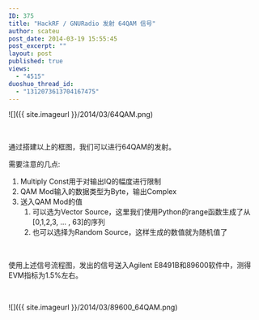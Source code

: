 ```yaml
---
ID: 375
title: "HackRF / GNURadio 发射 64QAM 信号"
author: scateu
post_date: 2014-03-19 15:55:45
post_excerpt: ""
layout: post
published: true
views:
  - "4515"
duoshuo_thread_id:
  - "1312073613704167475"
---
```

![]({{ site.imageurl }}/2014/03/64QAM.png)

&nbsp;

通过搭建以上的框图，我们可以进行64QAM的发射。

需要注意的几点:
<ol>
	<li>Multiply Const用于对输出IQ的幅度进行限制</li>
	<li>QAM Mod输入的数据类型为Byte，输出Complex</li>
	<li>送入QAM Mod的值
<ol>
	<li>可以选为Vector Source，这里我们使用Python的range函数生成了从[0,1,2,3, ... , 63]的序列</li>
	<li>也可以选择为Random Source，这样生成的数值就为随机值了</li>
</ol>
</li>
</ol>
&nbsp;

使用上述信号流程图，发出的信号送入Agilent E8491B和89600软件中，测得EVM指标为1.5%左右。

&nbsp;

![]({{ site.imageurl }}/2014/03/89600_64QAM.png)
